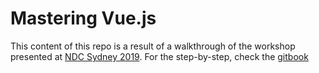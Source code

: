 # Mastering Vue.js 
This content of this repo is a result of a walkthrough of the workshop presented at [NDC Sydney 2019](https://ndcsydney.com/workshop/mastering-vue-js/).
For the step-by-step, check the [gitbook](https://devworkshops.gitbook.io/masteringvuejs)